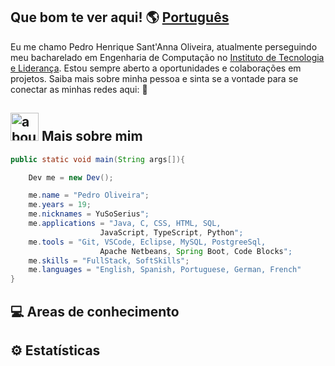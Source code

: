 ## Que bom te ver aqui! 🌎 [Português](https://github.com/YuSoSerius/YuSoSerius/blob/main/README.md)

Eu me chamo Pedro Henrique Sant'Anna Oliveira, atualmente perseguindo meu bacharelado em Engenharia de Computação no [Instituto de Tecnologia e Liderança](https://www.inteli.edu.br/).
Estou sempre aberto a oportunidades e colaborações em projetos. Saiba mais sobre minha pessoa e sinta se a vontade para se conectar as minhas redes aqui: 
🔗
## <img width="45" alt="about" src="https://raw.github.com/elizarov/elizarov/master/about.png"> Mais sobre mim

```java
public static void main(String args[]){

    Dev me = new Dev();

    me.name = "Pedro Oliveira";
    me.years = 19;
    me.nicknames = YuSoSerius";
    me.applications = "Java, C, CSS, HTML, SQL,
                    JavaScript, TypeScript, Python";
    me.tools = "Git, VSCode, Eclipse, MySQL, PostgreeSql,
                    Apache Netbeans, Spring Boot, Code Blocks";
    me.skills = "FullStack, SoftSkills";
    me.languages = "English, Spanish, Portuguese, German, French"
}
```

## 💻 Areas de conhecimento


## ⚙ Estatísticas